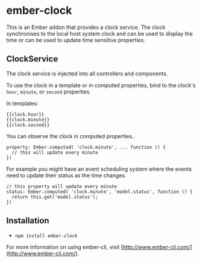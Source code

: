 # ember-clock

This is an Ember addon that provides a clock service.  The clock synchronises to the local host system clock and can be used to display the time or can be used to update time sensitive properties.

## ClockService

The clock service is injected into all controllers and components.

To use the clock in a template or in computed properties, bind to the clock's
`hour`, `minute`, or `second` properties.

In templates:

  ```
  {{clock.hour}}
  {{clock.minute}}
  {{clock.second}}
  ```

You can observe the clock in computed properties..

  ```
  property: Ember.computed( 'clock.minute', ... function () {
    // this will update every minute
  })
  ```

For example you might have an event scheduling system where the events need to update their status as the time changes.

  ```
  // this property will update every minute
  status: Ember.computed( 'clock.minute', 'model.status', function () {
    return this.get('model.status');
  })
  ```

## Installation

* `npm install ember-clock`


For more information on using ember-cli, visit [http://www.ember-cli.com/](http://www.ember-cli.com/).
